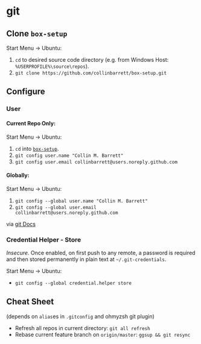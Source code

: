 # git

## Clone `box-setup`

Start Menu -> Ubuntu:
 1. `cd` to desired source code directory (e.g. from Windows Host: `%USERPROFILE%\source\repos`).
 2. `git clone https://github.com/collinbarrett/box-setup.git`

## Configure

### User

#### Current Repo Only:

Start Menu -> Ubuntu:
 1. `cd` into [`box-setup`](https://github.com/collinbarrett/box-setup).
 2. `git config user.name "Collin M. Barrett"`
 3. `git config user.email collinbarrett@users.noreply.github.com`

#### Globally:

Start Menu -> Ubuntu:
 1. `git config --global user.name "Collin M. Barrett"`
 2. `git config --global user.email collinbarrett@users.noreply.github.com`

via [git Docs](https://git-scm.com/book/en/v2/Getting-Started-First-Time-Git-Setup#_your_identity)

### Credential Helper - Store

_Insecure._ Once enabled, on first push to any remote, a password is required and then stored permanently in plain text at `~/.git-credentials`.

Start Menu -> Ubuntu:
 - `git config --global credential.helper store`

## Cheat Sheet
(depends on `alias`es in `.gitconfig` and ohmyzsh git plugin)

 - Refresh all repos in current directory: `git all refresh`
 - Rebase current feature branch on `origin/master`: `ggsup && git resync`
